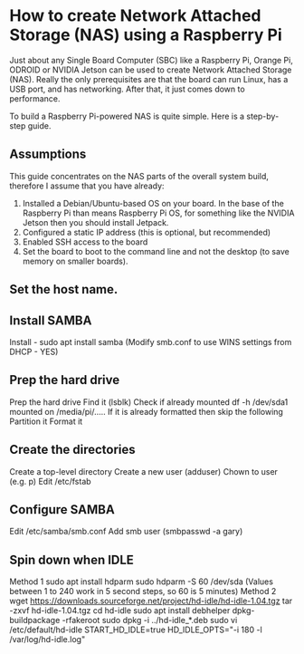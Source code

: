 # How to create Network Attached Storage (NAS) using a Raspberry Pi

Just about any Single Board Computer (SBC) like a Raspberry Pi, Orange Pi, ODROID or NVIDIA Jetson can be used to create Network Attached Storage (NAS). Really the only prerequisites are that the board can run Linux, has a USB port, and has networking. After that, it just comes down to performance.

To build a Raspberry Pi-powered NAS is quite simple. Here is a step-by-step guide.

## Assumptions
This guide concentrates on the NAS parts of the overall system build, therefore I assume that you have already:

1. Installed a Debian/Ubuntu-based OS on your board. In the base of the Raspberry Pi than means Raspberry Pi OS, for something like the NVIDIA Jetson then you should install Jetpack.
2. Configured a static IP address (this is optional, but recommended)
3. Enabled SSH access to the board
4. Set the board to boot to the command line and not the desktop (to save memory on smaller boards).

## Set the host name.

## Install SAMBA
Install - sudo apt install samba
(Modify smb.conf to use WINS settings from DHCP - YES)

## Prep the hard drive

Prep the hard drive
Find it (lsblk)
Check if already mounted
df -h
/dev/sda1 mounted on /media/pi/…..
If it is already formatted then skip the following
Partition it
Format it
## Create the directories
Create a top-level directory
Create a new user (adduser)
Chown to user (e.g. p)
Edit /etc/fstab
## Configure SAMBA
Edit /etc/samba/smb.conf
Add smb user (smbpasswd -a gary)
## Spin down when IDLE
Method 1
sudo apt install hdparm
sudo hdparm -S 60 /dev/sda
(Values between 1 to 240 work in 5 second steps, so 60 is 5 minutes)
Method 2
wget https://downloads.sourceforge.net/project/hd-idle/hd-idle-1.04.tgz
tar -zxvf hd-idle-1.04.tgz
cd hd-idle
sudo apt install debhelper
dpkg-buildpackage -rfakeroot
sudo dpkg -i ../hd-idle_*.deb
sudo vi /etc/default/hd-idle
START_HD_IDLE=true
HD_IDLE_OPTS="-i 180 -l /var/log/hd-idle.log"
